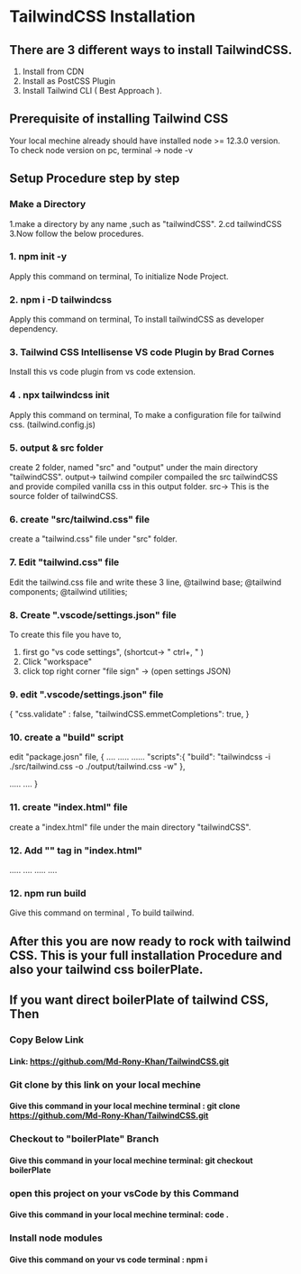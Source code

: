 # TailwindCSS Installation
## There are 3 different ways to install TailwindCSS.
1. Install from CDN
2. Install as PostCSS Plugin
3. Install Tailwind CLI ( Best Approach ).
## Prerequisite of installing Tailwind CSS
Your local mechine already should have installed node >= 12.3.0 version.\
To check node version on pc, terminal -> node -v
## Setup Procedure step by step
### Make a Directory
1.make a directory by any name ,such as "tailwindCSS".
2.cd tailwindCSS
3.Now follow the below procedures. 

### 1. npm init -y 
Apply this command on terminal, To initialize Node Project.
### 2. npm i -D tailwindcss
Apply this command on terminal, To install tailwindCSS as developer dependency.
### 3. Tailwind CSS Intellisense VS code Plugin by Brad Cornes
Install this vs code plugin from vs code extension.
### 4 . npx tailwindcss init
Apply this command on terminal, To make a configuration file for tailwind css. (tailwind.config.js)
### 5. output & src folder
create 2 folder, named "src" and "output" under the main directory "tailwindCSS".
output-> tailwind compiler compailed the src tailwindCSS and provide compiled vanilla css in this output folder.
src-> This is the source folder of tailwindCSS.

### 6. create "src/tailwind.css" file
create a "tailwind.css" file under "src" folder.

### 7. Edit "tailwind.css" file
Edit the tailwind.css file and write these 3 line,
@tailwind base;
@tailwind components;
@tailwind utilities;

### 8. Create ".vscode/settings.json" file
To create this file you have to,
1. first go "vs code settings", (shortcut->  " ctrl+, "  )
2. Click "workspace"
3. click top right corner "file sign" -> (open settings JSON)

### 9. edit ".vscode/settings.json" file
{
  "css.validate" : false,
  "tailwindCSS.emmetCompletions": true,
}

### 10. create a "build" script
edit "package.josn" file,
{  ....
  .....
  ......
  "scripts":{
    "build": "tailwindcss -i ./src/tailwind.css -o ./output/tailwind.css -w"
  },
  
  .....
  ....
}

### 11. create "index.html" file
create a "index.html" file under the main directory "tailwindCSS".

### 12. Add "<link/>" tag in "index.html"

<head>
  .....
  ....
  <link rel="stylesheet" href="./output/tailwind.css" />
  .....
  ....
  </head>
  
  ### 12. npm run build
  Give this command on terminal , To build tailwind.
  
  ## After this you are now ready to rock with tailwind CSS. This is your full installation Procedure and also your tailwind css boilerPlate.
  
  ## If you want direct boilerPlate of tailwind CSS, Then
  ### Copy Below Link
  #### Link: https://github.com/Md-Rony-Khan/TailwindCSS.git
  ### Git clone by this link on your local mechine
  #### Give this command in your local mechine terminal : git clone https://github.com/Md-Rony-Khan/TailwindCSS.git
  ### Checkout to "boilerPlate" Branch
  #### Give this command in your local mechine terminal: git checkout boilerPlate
  ### open this project on your vsCode by this Command
  #### Give this command in your local mechine terminal: code .
  ### Install node modules
  #### Give this command on your vs code terminal : npm i
 
